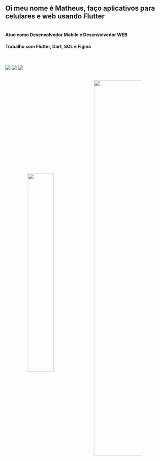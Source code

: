 ## Oi meu nome é Matheus, faço aplicativos para celulares e web usando Flutter


<div style="display: flex">
  <div style="">
  <h4>Atuo como Desenvolvedor Mobile e Desenvolvedor WEB</h4>
  <h4>Trabalho com Flutter, Dart, SQL e Figma</h4>
  </div>
  
</div>
&nbsp;
 
<a href="https://www.linkedin.com/in/matheusbor" target="_blank"><img src="https://img.shields.io/badge/-LinkedIn-%230077B5?style=for-the-badge&logo=linkedin&logoColor=white" target="blank"></a>
<a href="https://discord.com/users/421743697953161236" target="_blank"><img src="https://img.shields.io/badge/Discord-7289DA?style=for-the-badge&logo=discord&logoColor=white" target="_blank"></a> 
<a href = "mailto:matheuslb.work@gmail.com"><img src="https://img.shields.io/badge/-Gmail-FF0000?style=for-the-badge&logo=gmail&logoColor=white" target="_blank"></a>

##


<div  align="center" style="margin-bottom:100px">
  <img width=40% align="center" src="https://github-readme-stats-matheusbors-projects.vercel.app/api/top-langs/?username=matheusbor&show_icons=true&theme=dark&layout=compact" />
<img width=55% align="center"  src="https://github-readme-streak-stats.herokuapp.com?user=matheusbor&theme=dark&mode=weekly" />
 </div>
